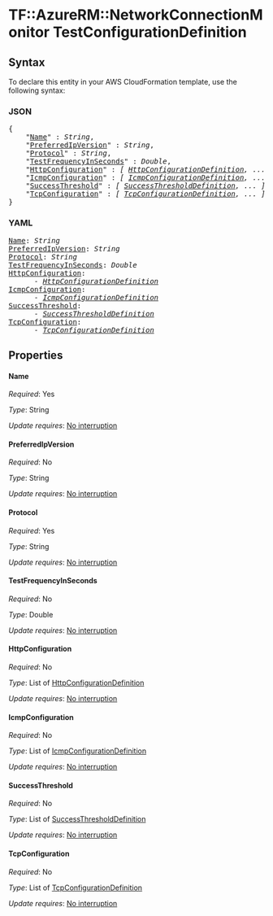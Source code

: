 # TF::AzureRM::NetworkConnectionMonitor TestConfigurationDefinition

## Syntax

To declare this entity in your AWS CloudFormation template, use the following syntax:

### JSON

<pre>
{
    "<a href="#name" title="Name">Name</a>" : <i>String</i>,
    "<a href="#preferredipversion" title="PreferredIpVersion">PreferredIpVersion</a>" : <i>String</i>,
    "<a href="#protocol" title="Protocol">Protocol</a>" : <i>String</i>,
    "<a href="#testfrequencyinseconds" title="TestFrequencyInSeconds">TestFrequencyInSeconds</a>" : <i>Double</i>,
    "<a href="#httpconfiguration" title="HttpConfiguration">HttpConfiguration</a>" : <i>[ <a href="httpconfigurationdefinition.md">HttpConfigurationDefinition</a>, ... ]</i>,
    "<a href="#icmpconfiguration" title="IcmpConfiguration">IcmpConfiguration</a>" : <i>[ <a href="icmpconfigurationdefinition.md">IcmpConfigurationDefinition</a>, ... ]</i>,
    "<a href="#successthreshold" title="SuccessThreshold">SuccessThreshold</a>" : <i>[ <a href="successthresholddefinition.md">SuccessThresholdDefinition</a>, ... ]</i>,
    "<a href="#tcpconfiguration" title="TcpConfiguration">TcpConfiguration</a>" : <i>[ <a href="tcpconfigurationdefinition.md">TcpConfigurationDefinition</a>, ... ]</i>
}
</pre>

### YAML

<pre>
<a href="#name" title="Name">Name</a>: <i>String</i>
<a href="#preferredipversion" title="PreferredIpVersion">PreferredIpVersion</a>: <i>String</i>
<a href="#protocol" title="Protocol">Protocol</a>: <i>String</i>
<a href="#testfrequencyinseconds" title="TestFrequencyInSeconds">TestFrequencyInSeconds</a>: <i>Double</i>
<a href="#httpconfiguration" title="HttpConfiguration">HttpConfiguration</a>: <i>
      - <a href="httpconfigurationdefinition.md">HttpConfigurationDefinition</a></i>
<a href="#icmpconfiguration" title="IcmpConfiguration">IcmpConfiguration</a>: <i>
      - <a href="icmpconfigurationdefinition.md">IcmpConfigurationDefinition</a></i>
<a href="#successthreshold" title="SuccessThreshold">SuccessThreshold</a>: <i>
      - <a href="successthresholddefinition.md">SuccessThresholdDefinition</a></i>
<a href="#tcpconfiguration" title="TcpConfiguration">TcpConfiguration</a>: <i>
      - <a href="tcpconfigurationdefinition.md">TcpConfigurationDefinition</a></i>
</pre>

## Properties

#### Name

_Required_: Yes

_Type_: String

_Update requires_: [No interruption](https://docs.aws.amazon.com/AWSCloudFormation/latest/UserGuide/using-cfn-updating-stacks-update-behaviors.html#update-no-interrupt)

#### PreferredIpVersion

_Required_: No

_Type_: String

_Update requires_: [No interruption](https://docs.aws.amazon.com/AWSCloudFormation/latest/UserGuide/using-cfn-updating-stacks-update-behaviors.html#update-no-interrupt)

#### Protocol

_Required_: Yes

_Type_: String

_Update requires_: [No interruption](https://docs.aws.amazon.com/AWSCloudFormation/latest/UserGuide/using-cfn-updating-stacks-update-behaviors.html#update-no-interrupt)

#### TestFrequencyInSeconds

_Required_: No

_Type_: Double

_Update requires_: [No interruption](https://docs.aws.amazon.com/AWSCloudFormation/latest/UserGuide/using-cfn-updating-stacks-update-behaviors.html#update-no-interrupt)

#### HttpConfiguration

_Required_: No

_Type_: List of <a href="httpconfigurationdefinition.md">HttpConfigurationDefinition</a>

_Update requires_: [No interruption](https://docs.aws.amazon.com/AWSCloudFormation/latest/UserGuide/using-cfn-updating-stacks-update-behaviors.html#update-no-interrupt)

#### IcmpConfiguration

_Required_: No

_Type_: List of <a href="icmpconfigurationdefinition.md">IcmpConfigurationDefinition</a>

_Update requires_: [No interruption](https://docs.aws.amazon.com/AWSCloudFormation/latest/UserGuide/using-cfn-updating-stacks-update-behaviors.html#update-no-interrupt)

#### SuccessThreshold

_Required_: No

_Type_: List of <a href="successthresholddefinition.md">SuccessThresholdDefinition</a>

_Update requires_: [No interruption](https://docs.aws.amazon.com/AWSCloudFormation/latest/UserGuide/using-cfn-updating-stacks-update-behaviors.html#update-no-interrupt)

#### TcpConfiguration

_Required_: No

_Type_: List of <a href="tcpconfigurationdefinition.md">TcpConfigurationDefinition</a>

_Update requires_: [No interruption](https://docs.aws.amazon.com/AWSCloudFormation/latest/UserGuide/using-cfn-updating-stacks-update-behaviors.html#update-no-interrupt)

